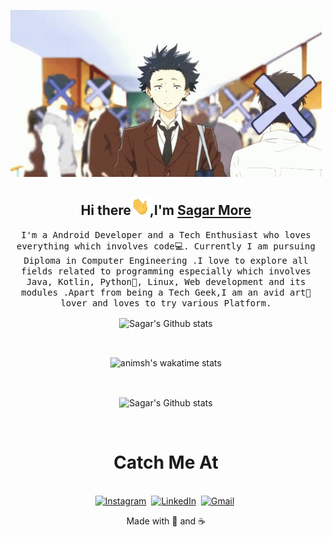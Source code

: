 <p align='center'>
   <img src="https://github.com/animsh/animsh/blob/main/gifs/tenor.gif">
</p>
<h2 align="center">Hi there<img width="30px" src="https://github.com/animsh/animsh/blob/main/gifs/Hi.gif">,I'm <a href="https://animsh.github.io">Sagar More</a></h2>
<p align="center">
  <samp>
  I'm a Android Developer and a Tech Enthusiast who loves everything which involves code💻. Currently I am pursuing Diploma in Computer Engineering .I love to explore all fields related to programming especially which involves Java, Kotlin, Python🐍, Linux, Web development and its modules .Apart from being a Tech Geek,I am an avid art🎨 lover and loves to try various Platform.
  </samp>
</p>

<p align="center">
   <img src="https://github-readme-stats.vercel.app/api?username=animsh&show_icons=true&border=true" alt="Sagar's Github stats" align="center">
</p>
<br>

<p align='center'>
  <img src="https://github-readme-stats.vercel.app/api/wakatime?username=animsh&v=2" alt="animsh's wakatime stats" align="center">
</p>
<br>

<p align="center">
   <img src="https://github-readme-stats.vercel.app/api/top-langs/?username=animsh&layout=compact" alt="Sagar's Github stats" align="center">
</p>
<br>

<h1 align="center">Catch Me At</h1>
<p align="center">
<br>
<a href="https://www.instagram.com/__animesh7__/"><img src="https://img.shields.io/badge/instagram-%23E4405F.svg?&style=for-the-badge&logo=instagram&logoColor=white" alt="Instagram" /></a>&nbsp;
<a href="https://www.linkedin.com/in/animshmore/"><img src="https://img.shields.io/badge/linkedin-%230077B5.svg?&style=for-the-badge&logo=linkedin&logoColor=white" alt="LinkedIn" /></a>&nbsp;
<a href="mailto:animsh.more@gmail.com?subject=Hola%20Kunal"><img src="https://img.shields.io/badge/gmail-%23D14836.svg?&style=for-the-badge&logo=gmail&logoColor=white" alt="Gmail"/></a>&nbsp;
</p>

<p align="center">
Made with 💖 and ☕</p>
